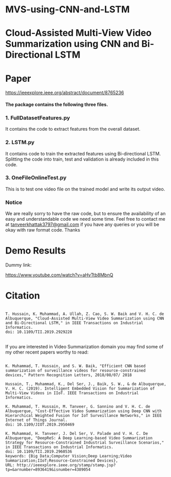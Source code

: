 # MVS-using-CNN-and-LSTM
Cloud-Assisted Multi-View Video Summarization using CNN and Bi-Directional LSTM 
==================

Paper
=========
https://ieeexplore.ieee.org/abstract/document/8765236

#### The package contains the following three files.

### 1. FullDatasetFeatures.py
It contains the code to extract features from the overall dataset. 

### 2. LSTM.py
It contains code to train the extracted features using Bi-directional LSTM. Splitting the code into train, test and validation is already included in this code.

### 3. OneFileOnlineTest.py
This is to test one video file on the trained model and write its output video.

### Notice
We are really sorry to have the raw code, but to ensure the availability of an easy and understandable code we need some time.
Feel free to contact me at tanveerkhattak3797@gmail.com if you have any queries or you will be okay with raw format code.
Thanks

Demo Results 
=========
Dummy link:

https://www.youtube.com/watch?v=aHvTtb8MbnQ

# Citation
<pre>
<code>
T. Hussain, K. Muhammad, A. Ullah, Z. Cao, S. W. Baik and V. H. C. de Albuquerque, "Cloud-Assisted Multi-View Video Summarization using CNN and Bi-Directional LSTM," in IEEE Transactions on Industrial Informatics.
doi: 10.1109/TII.2019.2929228
</code>
</pre>

If you are interested in Video Summarization domain you may find some of my other recent papers worthy to read:

<pre>
<code>
K. Muhammad, T. Hussain, and S. W. Baik, "Efficient CNN based summarization of surveillance videos for resource-constrained devices," Pattern Recognition Letters, 2018/08/07/ 2018

Hussain, T., Muhammad, K., Del Ser, J., Baik, S. W., & de Albuquerque, V. H. C. (2019). Intelligent Embedded Vision for Summarization of Multi-View Videos in IIoT. IEEE Transactions on Industrial Informatics.

K. Muhammad, T. Hussain, M. Tanveer, G. Sannino and V. H. C. de Albuquerque, "Cost-Effective Video Summarization using Deep CNN with Hierarchical Weighted Fusion for IoT Surveillance Networks," in IEEE Internet of Things Journal.
doi: 10.1109/JIOT.2019.2950469

K. Muhammad, H. Tanveer, J. Del Ser, V. Palade and V. H. C. De Albuquerque, "DeepReS: A Deep Learning-based Video Summarization Strategy for Resource-Constrained Industrial Surveillance Scenarios," in IEEE Transactions on Industrial Informatics.
doi: 10.1109/TII.2019.2960536
keywords: {Big Data;Computer Vision;Deep Learning;Video Summarization;IIoT;Resource-Constrained Devices},
URL: http://ieeexplore.ieee.org/stamp/stamp.jsp?tp=&arnumber=8936419&isnumber=4389054
</code>
</pre>


